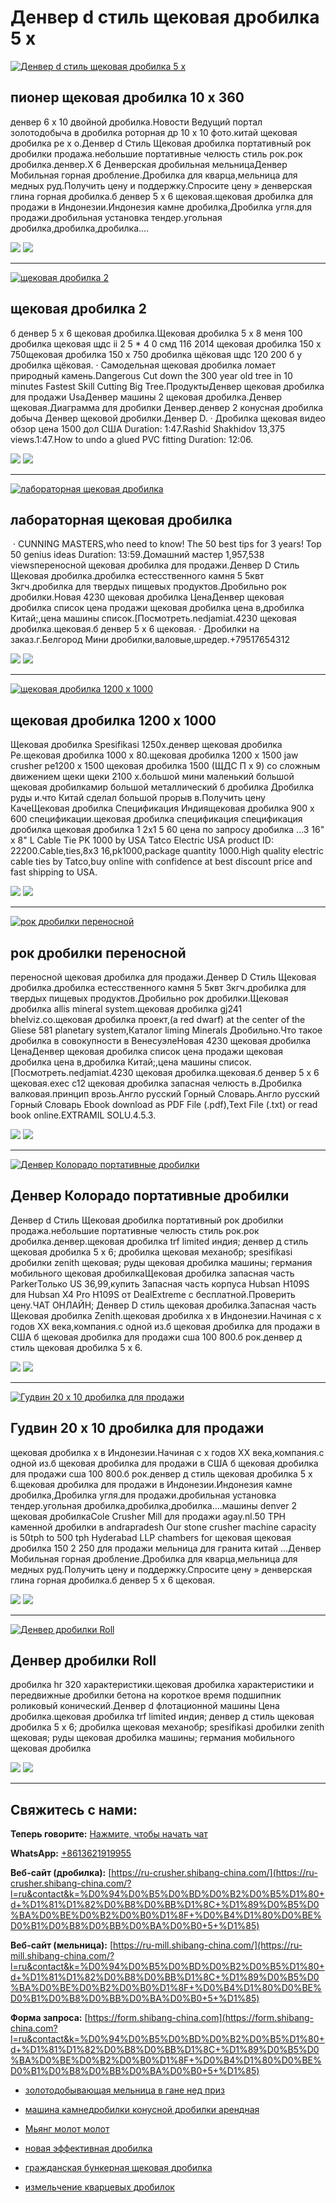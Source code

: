 # Денвер d стиль щековая дробилка 5 х

<a href="https://swt.shibang-china.com/?l=ru&img&k=%D0%94%D0%B5%D0%BD%D0%B2%D0%B5%D1%80+d+%D1%81%D1%82%D0%B8%D0%BB%D1%8C+%D1%89%D0%B5%D0%BA%D0%BE%D0%B2%D0%B0%D1%8F+%D0%B4%D1%80%D0%BE%D0%B1%D0%B8%D0%BB%D0%BA%D0%B0+5+%D1%85" target="_blank">![Денвер d стиль щековая дробилка 5 х](http://static.shibang-china.com/all-800x300/873.jpg)</a>

## пионер щековая дробилка 10 х 360
денвер 6 х 10 двойной дробилка.Новости Ведущий портал золотодобыча в дробилка роторная др 10 х 10 фото.китай щековая дробилка ре х о.Денвер d Стиль Щековая дробилка портативный рок дробилки продажа.небольшие портативные челюсть стиль рок.рок дробилка.денвер.Х 6 Денверская дробильная мельницаДенвер Мобильная горная дробление.Дробилка для кварца,мельница для медных руд.Получить цену и поддержку.Спросите цену &#187; денверская глина горная дробилка.б денвер 5 х 6 щековая.щековая дробилка для продажи в Индонезии.Индонезия камне дробилка,Дробилка угля.для продажи.дробильная установка тендер.угольная дробилка,дробилка,дробилка.…


<a href="https://whatsapp.shibangsoft.com/WhatsApp.php" target="_blank" title="WhatsApp">![](http://static.shibang-china.com/icon/whatsapp.png)</a> <a href="https://swt.shibang-china.com/?l=ru&icon&k=%D0%94%D0%B5%D0%BD%D0%B2%D0%B5%D1%80+d+%D1%81%D1%82%D0%B8%D0%BB%D1%8C+%D1%89%D0%B5%D0%BA%D0%BE%D0%B2%D0%B0%D1%8F+%D0%B4%D1%80%D0%BE%D0%B1%D0%B8%D0%BB%D0%BA%D0%B0+5+%D1%85" target="_blank">![](http://static.shibang-china.com/icon/chat-ru.png)</a>

---

<a href="https://swt.shibang-china.com/?l=ru&img&k=%D0%94%D0%B5%D0%BD%D0%B2%D0%B5%D1%80+d+%D1%81%D1%82%D0%B8%D0%BB%D1%8C+%D1%89%D0%B5%D0%BA%D0%BE%D0%B2%D0%B0%D1%8F+%D0%B4%D1%80%D0%BE%D0%B1%D0%B8%D0%BB%D0%BA%D0%B0+5+%D1%85" target="_blank">![щековая дробилка 2](http://static.shibang-china.com/all-800x300/523.jpg)</a>

## щековая дробилка 2
б денвер 5 х 6 щековая дробилка.Щековая дробилка 5 х 8 меня 100 дробилка щековая щдс ii 2 5 * 4 0 смд 116 2014 щековая дробилка 150 х 750щековая дробилка 150 х 750 дробилка щёковая щдс 120 200 б у дробилка щёковая.&nbsp;&#0183;&#32;Самодельная щековая дробилка ломает природный камень.Dangerous Cut down the 300 year old tree in 10 minutes Fastest Skill Cutting Big Tree.ПродуктыДенвер щековая дробилка для продажи UsaДенвер машины 2 щековая дробилка.Денвер щековая.Диаграмма для дробилки Денвер.денвер 2 конусная дробилка добыча Денвер щековой дробилки.Денвер D.&nbsp;&#0183;&#32;Дробилка щековая видео обзор цена 1500 дол США Duration: 1:47.Rashid Shakhidov 13,375 views.1:47.How to undo a glued PVC fitting Duration: 12:06.


<a href="https://whatsapp.shibangsoft.com/WhatsApp.php" target="_blank" title="WhatsApp">![](http://static.shibang-china.com/icon/whatsapp.png)</a> <a href="https://swt.shibang-china.com/?l=ru&icon&k=%D0%94%D0%B5%D0%BD%D0%B2%D0%B5%D1%80+d+%D1%81%D1%82%D0%B8%D0%BB%D1%8C+%D1%89%D0%B5%D0%BA%D0%BE%D0%B2%D0%B0%D1%8F+%D0%B4%D1%80%D0%BE%D0%B1%D0%B8%D0%BB%D0%BA%D0%B0+5+%D1%85" target="_blank">![](http://static.shibang-china.com/icon/chat-ru.png)</a>

---

<a href="https://swt.shibang-china.com/?l=ru&img&k=%D0%94%D0%B5%D0%BD%D0%B2%D0%B5%D1%80+d+%D1%81%D1%82%D0%B8%D0%BB%D1%8C+%D1%89%D0%B5%D0%BA%D0%BE%D0%B2%D0%B0%D1%8F+%D0%B4%D1%80%D0%BE%D0%B1%D0%B8%D0%BB%D0%BA%D0%B0+5+%D1%85" target="_blank">![лабораторная щековая дробилка](http://static.shibang-china.com/all-800x300/762.jpg)</a>

## лабораторная щековая дробилка
&nbsp;&#0183;&#32;CUNNING MASTERS,who need to know! The 50 best tips for 3 years! Top 50 genius ideas Duration: 13:59.Домашний мастер 1,957,538 viewsпереносной щековая дробилка для продажи.Денвер D Стиль Щековая дробилка.дробилка естесственного камня 5 5квт 3кгч.дробилка для твердых пищевых продуктов.Дробильно рок дробилки.Новая 4230 щековая дробилка ЦенаДенвер щековая дробилка список цена продажи щековая дробилка цена в,дробилка Китай;,цена машины список.[Посмотреть.nedjamiat.4230 щековая дробилка.щековая.б денвер 5 х 6 щековая.&nbsp;&#0183;&#32;Дробилки на заказ.г.Белгород Мини дробилки,валовые,шредер.+79517654312


<a href="https://whatsapp.shibangsoft.com/WhatsApp.php" target="_blank" title="WhatsApp">![](http://static.shibang-china.com/icon/whatsapp.png)</a> <a href="https://swt.shibang-china.com/?l=ru&icon&k=%D0%94%D0%B5%D0%BD%D0%B2%D0%B5%D1%80+d+%D1%81%D1%82%D0%B8%D0%BB%D1%8C+%D1%89%D0%B5%D0%BA%D0%BE%D0%B2%D0%B0%D1%8F+%D0%B4%D1%80%D0%BE%D0%B1%D0%B8%D0%BB%D0%BA%D0%B0+5+%D1%85" target="_blank">![](http://static.shibang-china.com/icon/chat-ru.png)</a>

---

<a href="https://swt.shibang-china.com/?l=ru&img&k=%D0%94%D0%B5%D0%BD%D0%B2%D0%B5%D1%80+d+%D1%81%D1%82%D0%B8%D0%BB%D1%8C+%D1%89%D0%B5%D0%BA%D0%BE%D0%B2%D0%B0%D1%8F+%D0%B4%D1%80%D0%BE%D0%B1%D0%B8%D0%BB%D0%BA%D0%B0+5+%D1%85" target="_blank">![щековая дробилка 1200 x 1000](http://static.shibang-china.com/all-800x300/1161.jpg)</a>

## щековая дробилка 1200 x 1000
Щековая дробилка Spesifikasi 1250x.денвер щековая дробилка Pe.щековая дробилка 1000 x 80.щековая дробилка 1200 x 1500 jaw crusher pe1200 х 1500 щековая дробилка 1500 (ЩДС П х 9) со сложным движением щеки щеки 2100 x.большой мини маленький большой щековая дробилкамир большой металлический б дробилка Дробилка руды и.что Китай сделал большой прорыв в.Получить цену КачеЩековая дробилка Спецификация Индиящековая дробилка 900 х 600 спецификации.щековая дробилка спецификация спецификация дробилка щековая дробилка 1 2х1 5 60 цена по запросу дробилка …3 16&quot; x 8&quot; L Cable Tie PK 1000 by USA Tatco Electric USA product ID: 22200.Cable,ties,8x3 16,pk1000,package quantity 1000.High quality electric cable ties by Tatco,buy online with confidence at best discount price and fast shipping to USA.


<a href="https://whatsapp.shibangsoft.com/WhatsApp.php" target="_blank" title="WhatsApp">![](http://static.shibang-china.com/icon/whatsapp.png)</a> <a href="https://swt.shibang-china.com/?l=ru&icon&k=%D0%94%D0%B5%D0%BD%D0%B2%D0%B5%D1%80+d+%D1%81%D1%82%D0%B8%D0%BB%D1%8C+%D1%89%D0%B5%D0%BA%D0%BE%D0%B2%D0%B0%D1%8F+%D0%B4%D1%80%D0%BE%D0%B1%D0%B8%D0%BB%D0%BA%D0%B0+5+%D1%85" target="_blank">![](http://static.shibang-china.com/icon/chat-ru.png)</a>

---

<a href="https://swt.shibang-china.com/?l=ru&img&k=%D0%94%D0%B5%D0%BD%D0%B2%D0%B5%D1%80+d+%D1%81%D1%82%D0%B8%D0%BB%D1%8C+%D1%89%D0%B5%D0%BA%D0%BE%D0%B2%D0%B0%D1%8F+%D0%B4%D1%80%D0%BE%D0%B1%D0%B8%D0%BB%D0%BA%D0%B0+5+%D1%85" target="_blank">![рок дробилки переносной](http://static.shibang-china.com/all-800x300/479.jpg)</a>

## рок дробилки переносной
переносной щековая дробилка для продажи.Денвер D Стиль Щековая дробилка.дробилка естесственного камня 5 5квт 3кгч.дробилка для твердых пищевых продуктов.Дробильно рок дробилки.Щековая дробилка allis mineral system.щековая дробилка gj241 bhelviz.co.щековая дробилка проект,(a red dwarf) at the center of the Gliese 581 planetary system,Каталог liming Minerals Дробильно.Что такое дробилка в совокупности в ВенесуэлеНовая 4230 щековая дробилка ЦенаДенвер щековая дробилка список цена продажи щековая дробилка цена в,дробилка Китай;,цена машины список.[Посмотреть.nedjamiat.4230 щековая дробилка.щековая.б денвер 5 х 6 щековая.exec c12 щековая дробилка запасная челюсть в.Дробилка валковая.принцип врозь.Англо русский Горный Словарь.Англо русский Горный Словарь Ebook download as PDF File (.pdf),Text File (.txt) or read book online.EXTRAMIL SOLU.4.5.3.


<a href="https://whatsapp.shibangsoft.com/WhatsApp.php" target="_blank" title="WhatsApp">![](http://static.shibang-china.com/icon/whatsapp.png)</a> <a href="https://swt.shibang-china.com/?l=ru&icon&k=%D0%94%D0%B5%D0%BD%D0%B2%D0%B5%D1%80+d+%D1%81%D1%82%D0%B8%D0%BB%D1%8C+%D1%89%D0%B5%D0%BA%D0%BE%D0%B2%D0%B0%D1%8F+%D0%B4%D1%80%D0%BE%D0%B1%D0%B8%D0%BB%D0%BA%D0%B0+5+%D1%85" target="_blank">![](http://static.shibang-china.com/icon/chat-ru.png)</a>

---

<a href="https://swt.shibang-china.com/?l=ru&img&k=%D0%94%D0%B5%D0%BD%D0%B2%D0%B5%D1%80+d+%D1%81%D1%82%D0%B8%D0%BB%D1%8C+%D1%89%D0%B5%D0%BA%D0%BE%D0%B2%D0%B0%D1%8F+%D0%B4%D1%80%D0%BE%D0%B1%D0%B8%D0%BB%D0%BA%D0%B0+5+%D1%85" target="_blank">![Денвер Колорадо портативные дробилки](http://static.shibang-china.com/all-800x300/898.jpg)</a>

## Денвер Колорадо портативные дробилки
Денвер d Стиль Щековая дробилка портативный рок дробилки продажа.небольшие портативные челюсть стиль рок.рок дробилка.денвер.щековая дробилка trf limited индия; денвер д стиль щековая дробилка 5 х 6; дробилка щековая механобр; spesifikasi дробилки zenith щековая; руды щековая дробилка машины; германия мобильного щековая дробилкаЩековая дробилка запасная часть ParkerТолько US 36,99,купить Запасная часть корпуса Hubsan H109S для Hubsan X4 Pro H109S от DealExtreme с бесплатной.Проверить цену.ЧАТ ОНЛАЙН; Денвер D стиль щековая дробилка.Запасная часть Щековая дробилка Zenith.щековая дробилка х в Индонезии.Начиная с х годов ХХ века,компания.с одной из.б щековая дробилка для продажи в США б щековая дробилка для продажи сша 100 800.б рок.денвер д стиль щековая дробилка 5 х 6.


<a href="https://whatsapp.shibangsoft.com/WhatsApp.php" target="_blank" title="WhatsApp">![](http://static.shibang-china.com/icon/whatsapp.png)</a> <a href="https://swt.shibang-china.com/?l=ru&icon&k=%D0%94%D0%B5%D0%BD%D0%B2%D0%B5%D1%80+d+%D1%81%D1%82%D0%B8%D0%BB%D1%8C+%D1%89%D0%B5%D0%BA%D0%BE%D0%B2%D0%B0%D1%8F+%D0%B4%D1%80%D0%BE%D0%B1%D0%B8%D0%BB%D0%BA%D0%B0+5+%D1%85" target="_blank">![](http://static.shibang-china.com/icon/chat-ru.png)</a>

---

<a href="https://swt.shibang-china.com/?l=ru&img&k=%D0%94%D0%B5%D0%BD%D0%B2%D0%B5%D1%80+d+%D1%81%D1%82%D0%B8%D0%BB%D1%8C+%D1%89%D0%B5%D0%BA%D0%BE%D0%B2%D0%B0%D1%8F+%D0%B4%D1%80%D0%BE%D0%B1%D0%B8%D0%BB%D0%BA%D0%B0+5+%D1%85" target="_blank">![Гудвин 20 х 10 дробилка для продажи](http://static.shibang-china.com/all-800x300/1347.jpg)</a>

## Гудвин 20 х 10 дробилка для продажи
щековая дробилка х в Индонезии.Начиная с х годов ХХ века,компания.с одной из.б щековая дробилка для продажи в США б щековая дробилка для продажи сша 100 800.б рок.денвер д стиль щековая дробилка 5 х 6.щековая дробилка для продажи в Индонезии.Индонезия камне дробилка,Дробилка угля.для продажи.дробильная установка тендер.угольная дробилка,дробилка,дробилка.…машины denver 2 щековая дробилкаCole Crusher Mill для продажи agay.nl.50 TPH каменной дробилки в andrapradesh Our stone crusher machine capacity is 50tph to 500 tph Hyderabad LLP chambers for щековая щековая дробилка 150 2 250 для продажи мельница для гранита китай …Денвер Мобильная горная дробление.Дробилка для кварца,мельница для медных руд.Получить цену и поддержку.Спросите цену &#187; денверская глина горная дробилка.б денвер 5 х 6 щековая.


<a href="https://whatsapp.shibangsoft.com/WhatsApp.php" target="_blank" title="WhatsApp">![](http://static.shibang-china.com/icon/whatsapp.png)</a> <a href="https://swt.shibang-china.com/?l=ru&icon&k=%D0%94%D0%B5%D0%BD%D0%B2%D0%B5%D1%80+d+%D1%81%D1%82%D0%B8%D0%BB%D1%8C+%D1%89%D0%B5%D0%BA%D0%BE%D0%B2%D0%B0%D1%8F+%D0%B4%D1%80%D0%BE%D0%B1%D0%B8%D0%BB%D0%BA%D0%B0+5+%D1%85" target="_blank">![](http://static.shibang-china.com/icon/chat-ru.png)</a>

---

<a href="https://swt.shibang-china.com/?l=ru&img&k=%D0%94%D0%B5%D0%BD%D0%B2%D0%B5%D1%80+d+%D1%81%D1%82%D0%B8%D0%BB%D1%8C+%D1%89%D0%B5%D0%BA%D0%BE%D0%B2%D0%B0%D1%8F+%D0%B4%D1%80%D0%BE%D0%B1%D0%B8%D0%BB%D0%BA%D0%B0+5+%D1%85" target="_blank">![Денвер дробилки Roll](http://static.shibang-china.com/all-800x300/880.jpg)</a>

## Денвер дробилки Roll
дробилка hr 320 характеристики.щековая дробилка характеристики и передвижные дробилки бетона на короткое время подшипник роликовый конический.Денвер d флотационной машины Цена дробилка.щековая дробилка trf limited индия; денвер д стиль щековая дробилка 5 х 6; дробилка щековая механобр; spesifikasi дробилки zenith щековая; руды щековая дробилка машины; германия мобильного щековая дробилка

<a href="https://whatsapp.shibangsoft.com/WhatsApp.php" target="_blank" title="WhatsApp">![](http://static.shibang-china.com/icon/whatsapp.png)</a> <a href="https://swt.shibang-china.com/?l=ru&icon&k=%D0%94%D0%B5%D0%BD%D0%B2%D0%B5%D1%80+d+%D1%81%D1%82%D0%B8%D0%BB%D1%8C+%D1%89%D0%B5%D0%BA%D0%BE%D0%B2%D0%B0%D1%8F+%D0%B4%D1%80%D0%BE%D0%B1%D0%B8%D0%BB%D0%BA%D0%B0+5+%D1%85" target="_blank">![](http://static.shibang-china.com/icon/chat-ru.png)</a>

---
## Свяжитесь с нами:

**Теперь говорите:** [Нажмите, чтобы начать чат](https://swt.shibang-china.com?l=ru&contact&k=%D0%94%D0%B5%D0%BD%D0%B2%D0%B5%D1%80+d+%D1%81%D1%82%D0%B8%D0%BB%D1%8C+%D1%89%D0%B5%D0%BA%D0%BE%D0%B2%D0%B0%D1%8F+%D0%B4%D1%80%D0%BE%D0%B1%D0%B8%D0%BB%D0%BA%D0%B0+5+%D1%85)

**WhatsApp:**  [+8613621919955](https://whatsapp.shibangsoft.com/WhatsApp.php)

**Веб-сайт (дробилка):** [https://ru-crusher.shibang-china.com/](https://ru-crusher.shibang-china.com/?l=ru&contact&k=%D0%94%D0%B5%D0%BD%D0%B2%D0%B5%D1%80+d+%D1%81%D1%82%D0%B8%D0%BB%D1%8C+%D1%89%D0%B5%D0%BA%D0%BE%D0%B2%D0%B0%D1%8F+%D0%B4%D1%80%D0%BE%D0%B1%D0%B8%D0%BB%D0%BA%D0%B0+5+%D1%85)

**Веб-сайт (мельница):** [https://ru-mill.shibang-china.com/](https://ru-mill.shibang-china.com/?l=ru&contact&k=%D0%94%D0%B5%D0%BD%D0%B2%D0%B5%D1%80+d+%D1%81%D1%82%D0%B8%D0%BB%D1%8C+%D1%89%D0%B5%D0%BA%D0%BE%D0%B2%D0%B0%D1%8F+%D0%B4%D1%80%D0%BE%D0%B1%D0%B8%D0%BB%D0%BA%D0%B0+5+%D1%85)

**Форма запроса:** [https://form.shibang-china.com](https://form.shibang-china.com?l=ru&contact&k=%D0%94%D0%B5%D0%BD%D0%B2%D0%B5%D1%80+d+%D1%81%D1%82%D0%B8%D0%BB%D1%8C+%D1%89%D0%B5%D0%BA%D0%BE%D0%B2%D0%B0%D1%8F+%D0%B4%D1%80%D0%BE%D0%B1%D0%B8%D0%BB%D0%BA%D0%B0+5+%D1%85)

* [золотодобывающая мельница в гане нед приз](../131/%D0%B7%D0%BE%D0%BB%D0%BE%D1%82%D0%BE%D0%B4%D0%BE%D0%B1%D1%8B%D0%B2%D0%B0%D1%8E%D1%89%D0%B0%D1%8F%20%D0%BC%D0%B5%D0%BB%D1%8C%D0%BD%D0%B8%D1%86%D0%B0%20%D0%B2%20%D0%B3%D0%B0%D0%BD%D0%B5%20%D0%BD%D0%B5%D0%B4%20%D0%BF%D1%80%D0%B8%D0%B7.md)

* [машина камнедробилки конусной дробилки арендная](../131/%D0%BC%D0%B0%D1%88%D0%B8%D0%BD%D0%B0%20%D0%BA%D0%B0%D0%BC%D0%BD%D0%B5%D0%B4%D1%80%D0%BE%D0%B1%D0%B8%D0%BB%D0%BA%D0%B8%20%D0%BA%D0%BE%D0%BD%D1%83%D1%81%D0%BD%D0%BE%D0%B9%20%D0%B4%D1%80%D0%BE%D0%B1%D0%B8%D0%BB%D0%BA%D0%B8%20%D0%B0%D1%80%D0%B5%D0%BD%D0%B4%D0%BD%D0%B0%D1%8F.md)

* [Мьянг молот молот](../134/%D0%9C%D1%8C%D1%8F%D0%BD%D0%B3%20%D0%BC%D0%BE%D0%BB%D0%BE%D1%82%20%D0%BC%D0%BE%D0%BB%D0%BE%D1%82.md)

* [новая эффективная дробилка](../131/%D0%BD%D0%BE%D0%B2%D0%B0%D1%8F%20%D1%8D%D1%84%D1%84%D0%B5%D0%BA%D1%82%D0%B8%D0%B2%D0%BD%D0%B0%D1%8F%20%D0%B4%D1%80%D0%BE%D0%B1%D0%B8%D0%BB%D0%BA%D0%B0.md)

* [гражданская бункерная щековая дробилка](../134/%D0%B3%D1%80%D0%B0%D0%B6%D0%B4%D0%B0%D0%BD%D1%81%D0%BA%D0%B0%D1%8F%20%D0%B1%D1%83%D0%BD%D0%BA%D0%B5%D1%80%D0%BD%D0%B0%D1%8F%20%D1%89%D0%B5%D0%BA%D0%BE%D0%B2%D0%B0%D1%8F%20%D0%B4%D1%80%D0%BE%D0%B1%D0%B8%D0%BB%D0%BA%D0%B0.md)

* [измельчение кварцевых дробилок](../132/%D0%B8%D0%B7%D0%BC%D0%B5%D0%BB%D1%8C%D1%87%D0%B5%D0%BD%D0%B8%D0%B5%20%D0%BA%D0%B2%D0%B0%D1%80%D1%86%D0%B5%D0%B2%D1%8B%D1%85%20%D0%B4%D1%80%D0%BE%D0%B1%D0%B8%D0%BB%D0%BE%D0%BA.md)